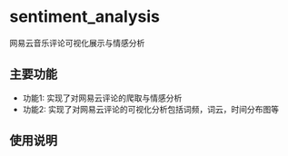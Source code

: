 # sentiment_analysis
网易云音乐评论可视化展示与情感分析

## 主要功能
- 功能1: 实现了对网易云评论的爬取与情感分析
- 功能2: 实现了对网易云评论的可视化分析包括词频，词云，时间分布图等

## 使用说明

